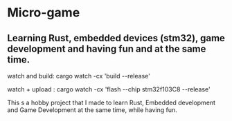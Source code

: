 # Micro-game

## Learning Rust, embedded devices (stm32), game development and having fun and at the same time.

watch and build:
cargo watch -cx 'build --release'

watch + upload :
cargo watch -cx 'flash --chip stm32f103C8 --release'


This s a hobby project that I made to learn Rust, Embedded development and Game Development at the same time, while having fun.



